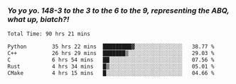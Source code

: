 ### ***Yo yo yo. 148-3 to the 3 to the 6 to the 9, representing the ABQ, what up, biatch?!***

<!--START_SECTION:waka-->

```txt
Total Time: 90 hrs 21 mins

Python        35 hrs 22 mins  █████████▓░░░░░░░░░░░░░░░   38.77 %
C++           26 hrs 29 mins  ███████▒░░░░░░░░░░░░░░░░░   29.03 %
C             6 hrs 54 mins   ██░░░░░░░░░░░░░░░░░░░░░░░   07.56 %
Rust          4 hrs 34 mins   █▒░░░░░░░░░░░░░░░░░░░░░░░   05.01 %
CMake         4 hrs 15 mins   █░░░░░░░░░░░░░░░░░░░░░░░░   04.66 %
```

<!--END_SECTION:waka-->

<!--
**AJMC2002/AJMC2002** is a ✨ _special_ ✨ repository because its `README.md` (this file) appears on your GitHub profile.

Here are some ideas to get you started:

- 🔭 I’m currently working on ...
- 🌱 I’m currently learning ...
- 👯 I’m looking to collaborate on ...
- 🤔 I’m looking for help with ...
- 💬 Ask me about ...
- 📫 How to reach me: ...
- 😄 Pronouns: ...
- ⚡ Fun fact: ...
-->
